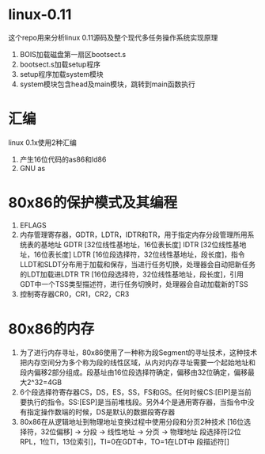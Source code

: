 # linux-0.11
这个repo用来分析linux 0.11源码及整个现代多任务操作系统实现原理

1. BOIS加载磁盘第一扇区bootsect.s
2. bootsect.s加载setup程序
3. setup程序加载system模块
4. system模块包含head及main模块，跳转到main函数执行

# 汇编
linux 0.1x使用2种汇编
1. 产生16位代码的as86和ld86
2. GNU as

# 80x86的保护模式及其编程
1. EFLAGS
2. 内存管理寄存器，GDTR，LDTR，IDTR和TR，用于指定内存分段管理所用系统表的基地址
GDTR [32位线性基地址，16位表长度]
IDTR [32位线性基地址，16位表长度]
LDTR [16位段选择符，32位线性基地址，段长度]，指令LLDT和SLDT分布用于加载和保存，当进行任务切换，处理器会自动把新任务的LDT加载进LDTR
TR   [16位段选择符，32位线性基地址，段长度]，引用GDT中一个TSS类型描述符，进行任务切换时，处理器会自动加载新的TSS
3. 控制寄存器CR0，CR1，CR2，CR3

# 80x86的内存
1. 为了进行内存寻址，80x86使用了一种称为段Segment的寻址技术，这种技术把内存空间分为多个称为段的线性区域，从内对内存寻址需要一个起始地址和段内偏移2部分组成。段基址由16位段选择符确定，偏移由32位确定，偏移最大2^32=4GB
2. 6个段选择符寄存器CS，DS，ES，SS，FS和GS。任何时候CS:[EIP]是当前要执行的指令。SS:[ESP]是当前堆栈段。另外4个是通用寄存器，当指令中没有指定操作数端的时候，DS是默认的数据段寄存器
3. 80x86在从逻辑地址到物理地址变换过程中使用分段和分页2种技术
[16位选择符，32位偏移] -> 分段 -> 线性地址 -> 分页 -> 物理地址
段选择符[2位RPL，1位TI，13位索引]，TI=0在GDT中，TO=1在LDT中
段描述符[]
